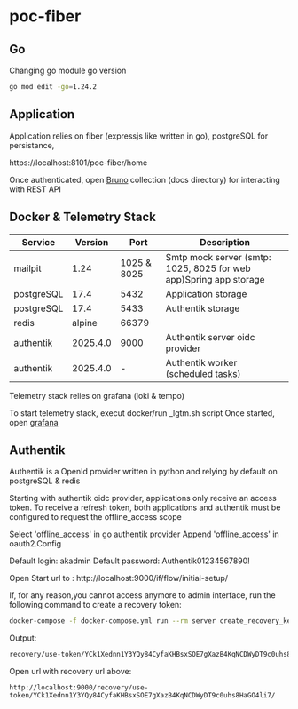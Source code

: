 # poc-fiber

## Go

Changing go module go version

```bash
go mod edit -go=1.24.2
```

## Application

Application relies on fiber (expressjs like written in go), postgreSQL for persistance, 

https://localhost:8101/poc-fiber/home

Once authenticated, open [Bruno](https://www.usebruno.com/)  collection (docs directory) for interacting with REST API

## Docker & Telemetry Stack

| Service             | Version | Port           | Description                                                                 |
|---------------------|---------|----------------|-----------------------------------------------------------------------------|
| mailpit             | 1.24    | 1025 & 8025    | Smtp mock server (smtp: 1025, 8025 for web app)Spring app storage           |
| postgreSQL          | 17.4    | 5432           | Application storage                                                         |
| postgreSQL          | 17.4    | 5433           | Authentik storage                                                           |
| redis               | alpine  | 66379          |                                                                             |
| authentik           | 2025.4.0| 9000           | Authentik server oidc provider                                              | 
| authentik           | 2025.4.0| -              | Authentik worker (scheduled tasks)                                          |


Telemetry stack relies on grafana (loki & tempo)

To start telemetry stack, execut docker/run _lgtm.sh script
Once started, open [grafana](http://localhost:3000)

## Authentik

Authentik is a OpenId provider written in python and relying by default on postgreSQL & redis

Starting with authentik oidc provider, applications only receive an access token. To receive a refresh token, both applications and authentik must be configured to request the offline_access scope

Select 'offline_access' in go authentik provider
Append 'offline_access' in oauth2.Config

Default login: akadmin
Default password: Authentik01234567890!

Open Start url to : http://localhost:9000/if/flow/initial-setup/

If, for any reason,you cannot access anymore to admin interface, run the following command to create a recovery token:

```bash
docker-compose -f docker-compose.yml run --rm server create_recovery_key 10 akadmin
```

Output:

```bash
recovery/use-token/YCk1Xednn1Y3YQy84CyfaKHBsxSOE7gXazB4KqNCDWyDT9c0uhs8HaGO4li7/
```

Open url with recovery url above:

```
http://localhost:9000/recovery/use-token/YCk1Xednn1Y3YQy84CyfaKHBsxSOE7gXazB4KqNCDWyDT9c0uhs8HaGO4li7/
```
